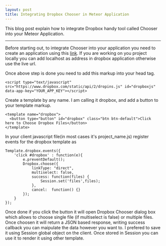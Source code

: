 ```yaml
---
layout: post
title: Integrating Dropbox Chooser in Meteor Application
---
```


This blog post explain how to integrate Dropbox handy tool called Chooser into your Meteor Application.

-----

Before starting out, to integrate Chooser into your application you need to create an application using this [link](https://www.dropbox.com/developers/apps/create). If you are working on you project locally you can add localhost as address in dropbox application otherwise use the live url.

Once above step is done you need to add this markup into your head tag.

	<script type="text/javascript" src="https://www.dropbox.com/static/api/2/dropins.js" id="dropboxjs" data-app-key="YOUR_APP_KEY"></script>

Create a template by any name. I am calling it dropbox, and add a button to your template markup.
	
	<template name="dropbox">
	  <button type="button" id="dropbox" class="btn btn-default">Click here to Choose Dropbox Files</button>
	</template>

In your client javascript file(in most cases it's project_name.js) register events for the dropbox template as
 
	Template.dropbox.events({
		'click #dropbox' : function(e){
			e.preventDefault();
			Dropbox.choose({
				linkType: "direct",
				multiselect: false,
				success: function(files) {
					Session.set('files',files);
				},
				cancel:  function() {}
			});
		}	
	});

Once done if you click the button it will open Dropbox Chooser dialog box which allows to choose single file (if multiselect is false) or multiple files. Once choosen it will return a JSON based response, writing success callback you can maipulate the data however you want to. I prefered to save it using Session global object on the client. Once stored in Session you can use it to render it using other template.


